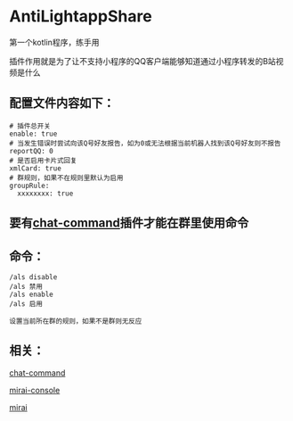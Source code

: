 # AntiLightappShare

第一个kotlin程序，练手用

插件作用就是为了让不支持小程序的QQ客户端能够知道通过小程序转发的B站视频是什么


## 配置文件内容如下：
```
# 插件总开关
enable: true
# 当发生错误时尝试向该Q号好友报告，如为0或无法根据当前机器人找到该Q号好友则不报告
reportQQ: 0
# 是否启用卡片式回复
xmlCard: true
# 群规则，如果不在规则里默认为启用
groupRule: 
  xxxxxxxx: true
```

## 要有[chat-command](https://github.com/project-mirai/chat-command)插件才能在群里使用命令

## 命令：  
```
/als disable
/als 禁用
/als enable
/als 启用

设置当前所在群的规则，如果不是群则无反应
```



## 相关：  
[chat-command](https://github.com/project-mirai/chat-command)


[mirai-console](https://github.com/mamoe/mirai-console)


[mirai](https://github.com/mamoe/mirai)  